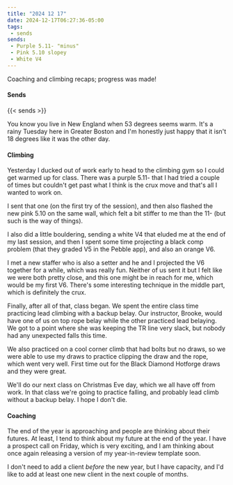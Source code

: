 ```yaml
---
title: "2024 12 17"
date: 2024-12-17T06:27:36-05:00
tags:
 - sends
sends:
 - Purple 5.11- "minus"
 - Pink 5.10 slopey
 - White V4
---
```


Coaching and climbing recaps; progress was made!<!--more-->

#### Sends

{{< sends >}}

You know you live in New England when 53 degrees seems warm. It's a rainy
Tuesday here in Greater Boston and I'm honestly just happy that it isn't 18
degrees like it was the other day.

#### Climbing

Yesterday I ducked out of work early to head to the climbing gym so I could get
warmed up for class. There was a purple 5.11- that I had tried a couple of times
but couldn't get past what I think is the crux move and that's all I wanted to
work on.

I sent that one (on the first try of the session), and then also flashed the new
pink 5.10 on the same wall, which felt a bit stiffer to me than the 11- (but
such is the way of things).

I also did a little bouldering, sending a white V4 that eluded me at the end of
my last session, and then I spent some time projecting a black comp problem
(that they graded V5 in the Pebble app), and also an orange V6.

I met a new staffer who is also a setter and he and I projected the V6 together
for a while, which was really fun. Neither of us sent it but I felt like we were
both pretty close, and this one might be in reach for me, which would be my
first V6. There's some interesting technique in the middle part, which is
definitely the crux.

Finally, after all of that, class began. We spent the entire class time
practicing lead climbing with a backup belay. Our instructor, Brooke, would have
one of us on top rope belay while the other practiced lead belaying. We got to a
point where she was keeping the TR line very slack, but nobody had any
unexpected falls this time.

We also practiced on a cool corner climb that had bolts but no draws, so we were
able to use my draws to practice clipping the draw and the rope, which went very
well. First time out for the Black Diamond Hotforge draws and they were great.

We'll do our next class on Christmas Eve day, which we all have off from work.
In that class we're going to practice falling, and probably lead climb without a
backup belay. I hope I don't die.

#### Coaching

The end of the year is approaching and people are thinking about their futures.
At least, I tend to think about my future at the end of the year. I have a
prospect call on Friday, which is very exciting, and I am thinking about once
again releasing a version of my year-in-review template soon.

I don't need to add a client *before* the new year, but I have capacity, and I'd
like to add at least one new client in the next couple of months.
